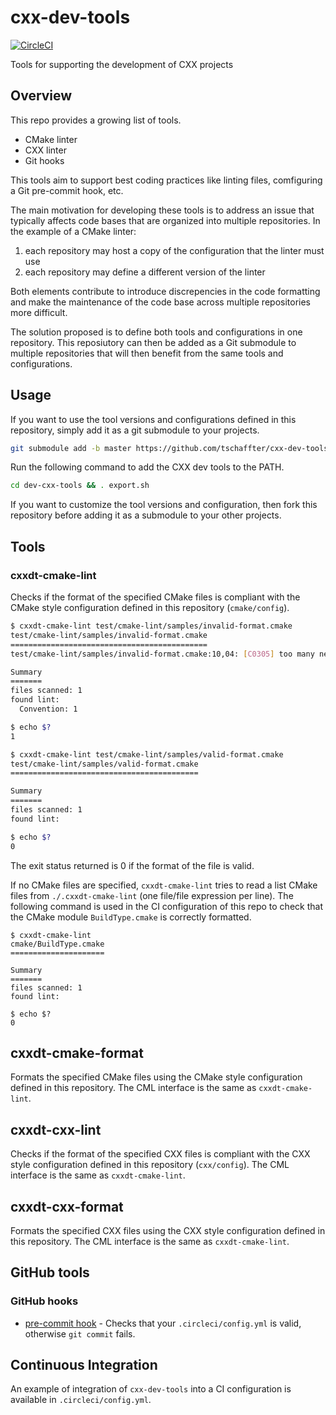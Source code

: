 # cxx-dev-tools

[![CircleCI](https://circleci.com/gh/tschaffter/cxx-dev-tools.svg?style=shield)](https://circleci.com/gh/tschaffter/cxx-dev-tools)

Tools for supporting the development of CXX projects

## Overview

This repo provides a growing list of tools.

- CMake linter
- CXX linter
- Git hooks

This tools aim to support best coding practices like linting files, comfiguring
a Git pre-commit hook, etc.

The main motivation for developing these tools is to address an issue that
typically affects code bases that are organized into multiple repositories. In
the example of a CMake linter:

1. each repository may host a copy of the configuration that the linter must use
2. each repository may define a different version of the linter

Both elements contribute to introduce discrepencies in the code formatting and
make the maintenance of the code base across multiple repositories more
difficult.

The solution proposed is to define both tools and configurations in
one repository. This reposiutory can then be added as a Git submodule to
multiple repositories that will then benefit from the same tools and
configurations.

## Usage

If you want to use the tool versions and configurations defined in this
repository, simply add it as a git submodule to your projects.

```bash
git submodule add -b master https://github.com/tschaffter/cxx-dev-tools.git cxx-dev-tools
```

Run the following command to add the CXX dev tools to the PATH.

```bash
cd dev-cxx-tools && . export.sh
```

If you want to customize the tool versions and configuration, then fork this
repository before adding it as a submodule to your other projects.

## Tools

### cxxdt-cmake-lint

Checks if the format of the specified CMake files is compliant with the CMake
style configuration defined in this repository (`cmake/config`).

```bash
$ cxxdt-cmake-lint test/cmake-lint/samples/invalid-format.cmake
test/cmake-lint/samples/invalid-format.cmake
============================================
test/cmake-lint/samples/invalid-format.cmake:10,04: [C0305] too many newlines between statements

Summary
=======
files scanned: 1
found lint:
  Convention: 1

$ echo $?
1

$ cxxdt-cmake-lint test/cmake-lint/samples/valid-format.cmake
test/cmake-lint/samples/valid-format.cmake
==========================================

Summary
=======
files scanned: 1
found lint:

$ echo $?
0
```

The exit status returned is 0 if the format of the file is valid.

If no CMake files are specified, `cxxdt-cmake-lint` tries to read a list CMake
files from `./.cxxdt-cmake-lint` (one file/file expression per line). The
following command is used in the CI configuration of this repo to check that the
CMake module `BuildType.cmake` is correctly formatted.

```
$ cxxdt-cmake-lint
cmake/BuildType.cmake
=====================

Summary
=======
files scanned: 1
found lint:

$ echo $?
0
```

## cxxdt-cmake-format

Formats the specified CMake files using the CMake style configuration defined
in this repository. The CML interface is the same as `cxxdt-cmake-lint`.

## cxxdt-cxx-lint

Checks if the format of the specified CXX files is compliant with the CXX
style configuration defined in this repository (`cxx/config`).
The CML interface is the same as `cxxdt-cmake-lint`.

## cxxdt-cxx-format

Formats the specified CXX files using the CXX style configuration defined
in this repository. The CML interface is the same as `cxxdt-cmake-lint`.

## GitHub tools

### GitHub hooks

- [pre-commit hook](git/.githooks/pre-commit) - Checks
that your `.circleci/config.yml` is valid, otherwise `git commit` fails.

## Continuous Integration

An example of integration of `cxx-dev-tools` into a CI configuration is
available in `.circleci/config.yml`.
